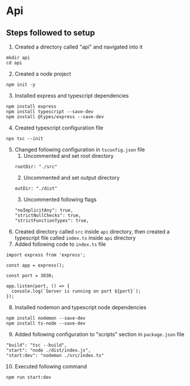 # Api

## Steps followed to setup

1. Created a directory called "api" and navigated into it
```
mkdir api
cd api
```

2. Created a node project
```
npm init -y
```

3. Installed express and typescript dependencies
```
npm install express
npm install typescript --save-dev
npm install @types/express --save-dev
```

4. Created typescript configuration file
```
npx tsc --init
```

5. Changed following configuration in `tsconfig.json` file
    1. Uncommented and set root directory
    ```
    rootDir: "./src"
    ```
    2. Uncommented and set output directory
    ```
    outDir: "./dist"
    ```
    3. Uncommented following flags
    ```
    "noImplicitAny": true,
    "strictNullChecks": true,
    "strictFunctionTypes": true,
    ```
6. Created directory called `src` inside `api` directory, then created a typescript file called `index.ts` inside `api` directory
7. Added following code to `index.ts` file
```
import express from 'express';

const app = express();

const port = 3030;

app.listen(port, () => {
  console.log(`Server is running on port ${port}`);
});
```
8. Installed nodemon and typescript node dependencies
```
npm install nodemon --save-dev
npm install ts-node --save-dev
```
9. Added following configuration to "scripts" section in `package.json` file
```
"build": "tsc --build",
"start": "node ./dist/index.js",
"start:dev": "nodemon ./src/index.ts"
```
10. Executed following command
```
npm run start:dev
```